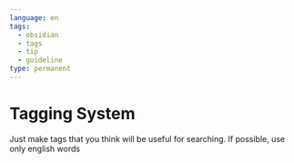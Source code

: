 ```yaml
---
language: en
tags:
  - obsidian
  - tags
  - tip
  - guideline
type: permanent
---
```

# Tagging System
Just make tags that you think will be useful for searching. If possible, use only english words